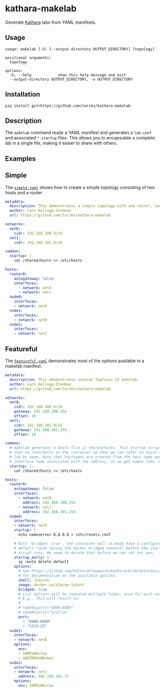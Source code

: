 # kathara-makelab

Generate [Kathara] labs from YAML manifests.


[kathara]: https://github.com/KatharaFramework/Kathara

## Usage

```
usage: makelab [-h] [--output-directory OUTPUT_DIRECTORY] [topology]

positional arguments:
  topology

options:
  -h, --help            show this help message and exit
  --output-directory OUTPUT_DIRECTORY, -o OUTPUT_DIRECTORY
```

## Installation

```
pip install git+https://github.com/larsks/kathara-makelab
```

## Description

The `makelab` command reads a YAML manifest and generates a `lab.conf` and associated `*.startup` files. This allows you to encapsulate a complete lab in a single file, making it easier to share with others.

## Examples

## Simple

The [`simple.yaml`](examples/simple.yaml) shows how to create a simple topology consisting of two hosts and a router.

```yaml
metadata:
  description: This demonstrates a simple topology with one router, two networks, and three nodes.
  author: Lars Kellogg-Stedman
  url: https://github.com/larsks/kathara-makelab

networks:
  net0:
    cidr: 192.168.100.0/24
  net1:
    cidr: 192.168.101.0/24

common:
  startup: |
    cat /shared/hosts >> /etc/hosts

hosts:
  router0:
    autogateway: false
    interfaces:
      - network: net0
      - network: net1
  node0:
    interfaces:
    - network: net0
  node1:
    interfaces:
    - network: net0
  node2:
    interfaces:
    - network: net1
```

## Featureful

The [`featureful.yaml`](examples/featureful.yaml) demonstrates most of the options available in a makelab manifest.

```yaml
metadata:
  description: This demonstrates several features of makelab.
  author: Lars Kellogg-Stedman
  url: https://github.com/larsks/kathara-makelab

networks:
  net0:
    cidr: 192.168.100.0/24
    gateway: 192.168.100.254
    offset: 10
  net1:
    cidr: 192.168.101.0/24
    gateway: 192.168.101.254
    offset: 10

common:
  # makelab generates a hosts file in shared/hosts. This startup script appends
  # that to /etc/hosts in the container so that we can refer to hosts in the
  # lab by name. Note that hostnames are created from the host name and the
  # interface name associated with the address, so we get names like `node0-eth0`.
  startup: |-
    cat /shared/hosts >> /etc/hosts

hosts:
  router0:
    autogateway: false
    interfaces:
      - network: net0
        address: 192.168.100.254
      - network: net1
        address: 192.168.101.254
  node0:
    interfaces:
    - network: net0
    startup: |-
      echo nameserver 8.8.8.8 > /etc/resolv.conf

    # With `bridged: true`, the container will already have a configured
    # default route (using the docker bridged network) before the startup
    # script runs. We need to delete that before we can set our own.
    startup_early: |-
      ip route delete default
    options:
      # See https://github.com/KatharaFramework/Kathara/blob/main/docs/kathara-lab.conf.5.ronn
      # for documentation on the available options.
      shell: /bin/sh
      image: docker.io/alpine:latest
      bridged: true
      # List options will be repeated multiple times, once for each value.
      # E.g., this will result in:
      #
      # node0[port]="8080:8080"
      # node0[port]="2222:22"
      port:
        - "8080:8080"
        - "2222:22"
  node1:
    interfaces:
    - network: net0
    options:
      env:
      - SOMEVAR=foo
      - ANOTHERVAR=bar
  node2:
    interfaces:
    - network: net1
      address: 192.168.101.37
    options:
      env: SOMEVAR=foo
```
